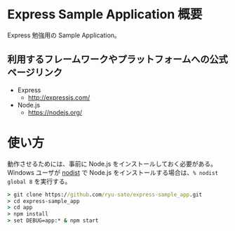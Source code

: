 # Express Sample Application 概要

Express 勉強用の Sample Application。

## 利用するフレームワークやプラットフォームへの公式ページリンク

- Express
    - http://expressjs.com/
- Node.js
    - https://nodejs.org/

# 使い方

動作させるためには、事前に Node.js をインストールしておく必要がある。
Windows ユーザが [nodist](https://github.com/marcelklehr/nodist) で Node.js をインストールする場合は、`% nodist global 8` を実行する。

```cmd
> git clone https://github.com/ryu-sato/express-sample_app.git
> cd express-sample_app
> cd app
> npm install
> set DEBUG=app:* & npm start
```
